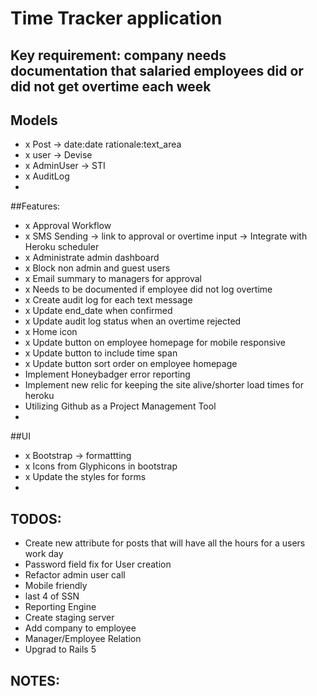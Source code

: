 # Time Tracker application

## Key requirement: company needs documentation that salaried employees did or did not get overtime each week

## Models
- x Post -> date:date rationale:text_area
- x user -> Devise
- x AdminUser -> STI
- x AuditLog
- 
##Features:
- x Approval Workflow
- x SMS Sending -> link to approval or overtime input -> Integrate with Heroku scheduler
- x Administrate admin dashboard
- x Block non admin and guest users 
- x Email summary to managers for approval
- x Needs to be documented if employee did not log overtime
- x Create audit log for each text message
- x Update end_date when confirmed
- x Update audit log status when an overtime rejected
- x Home icon
- x Update button on employee homepage for mobile responsive
- x Update button to include time span
- x Update button sort order on employee homepage
- Implement Honeybadger error reporting
- Implement new relic for keeping the site alive/shorter load times for heroku
- Utilizing Github as a Project Management Tool
- 
##UI
- x Bootstrap -> formattting
- x Icons from Glyphicons in bootstrap
- x Update the styles for forms
- 
## TODOS:
- Create new attribute for posts that will have all the hours for a users work day
- Password field fix for User creation
- Refactor admin user call
- Mobile friendly
- last 4 of SSN
- Reporting Engine
- Create staging server
- Add company to employee
- Manager/Employee Relation
- Upgrad to Rails 5

## NOTES:


